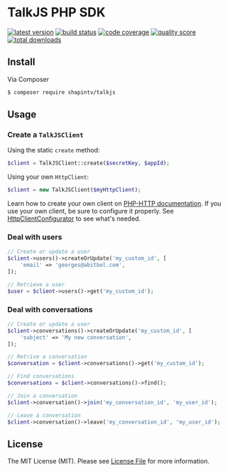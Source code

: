 # TalkJS PHP SDK

[![latest version](https://img.shields.io/github/release/shapintv/talkjs.svg?style=flat-square)](https://github.com/shapintv/talkjs/releases)
[![build status](https://img.shields.io/travis/shapintv/talkjs.svg?style=flat-square)](https://travis-ci.com/shapintv/talkjs)
[![code coverage](https://img.shields.io/scrutinizer/coverage/g/shapintv/talkjs.svg?style=flat-square)](https://scrutinizer-ci.com/g/shapintv/talkjs)
[![quality score](https://img.shields.io/scrutinizer/g/shapintv/talkjs.svg?style=flat-square)](https://scrutinizer-ci.com/g/shapintv/talkjs)
[![total downloads](https://img.shields.io/packagist/dt/shapin/talkjs.svg?style=flat-square)](https://packagist.org/packages/shapin/talkjs)


## Install

Via Composer

``` bash
$ composer require shapintv/talkjs
```

## Usage

### Create a `TalkJSClient`

Using the static `create` method:

``` php
$client = TalkJSClient::create($secretKey, $appId);
```

Using your own `HttpClient`:

```php
$client = new TalkJSClient($myHttpClient);
```

Learn how to create your own client on [PHP-HTTP documentation](http://docs.php-http.org/en/latest/).
If you use your own client, be sure to configure it properly. See [HttpClientConfigurator](src/HttpClientConfigurator.php) to see what's needed.

### Deal with users

```php
// Create or update a user
$client->users()->createOrUpdate('my_custom_id', [
    'email' => 'georges@abitbol.com',
]);

// Retrieve a user
$user = $client->users()->get('my_custom_id');
```

### Deal with conversations

```php
// Create or update a user
$client->conversations()->createOrUpdate('my_custom_id', [
    'subject' => 'My new conversation',
]);

// Retrive a conversation
$conversation = $client->conversations()->get('my_custom_id');

// Find conversations
$conversations = $client->conversations()->find();

// Join a conversation
$client->conversation()->join('my_conversation_id', 'my_user_id');

// Leave a conversation
$client->conversation()->leave('my_conversation_id', 'my_user_id');
```

## License

The MIT License (MIT). Please see [License File](LICENSE) for more information.

